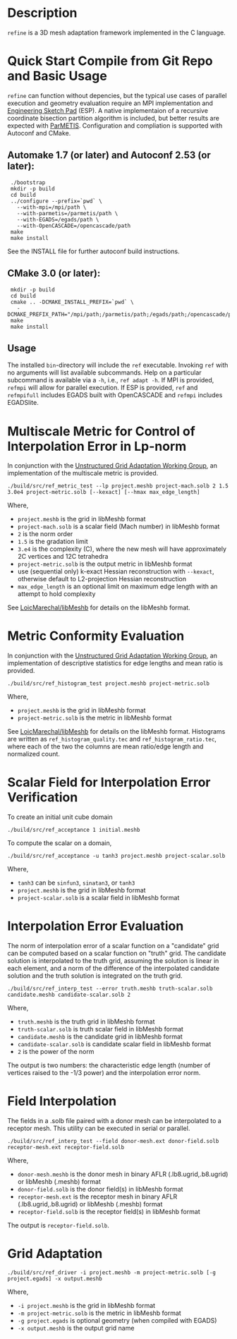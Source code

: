 # Description

`refine` is a 3D mesh adaptation framework implemented in
the C language.

# Quick Start Compile from Git Repo and Basic Usage

`refine` can function without depencies, but the typical use cases of
parallel execution and geometry evaluation require an MPI implementation
and [Engineering Sketch Pad](https://acdl.mit.edu/ESP/ESPreadme.txt) (ESP).
A native implementaion of a recursive coordinate bisection partition
algorithm is included, but better results are expected with
[ParMETIS](http://glaros.dtc.umn.edu/gkhome/metis/parmetis/overview).
Configuration and compliation is supported with Autoconf and CMake.

## Automake 1.7 (or later) and Autoconf 2.53 (or later):
```
 ./bootstrap
 mkdir -p build
 cd build
 ../configure --prefix=`pwd` \
   --with-mpi=/mpi/path \
   --with-parmetis=/parmetis/path \
   --with-EGADS=/egads/path \
   --with-OpenCASCADE=/opencascade/path
 make
 make install
```
See the INSTALL file for further autoconf build instructions.

## CMake 3.0 (or later):
```
 mkdir -p build
 cd build
 cmake .. -DCMAKE_INSTALL_PREFIX=`pwd` \
   -DCMAKE_PREFIX_PATH="/mpi/path;/parmetis/path;/egads/path;/opencascade/path"
 make
 make install
```

## Usage

The installed `bin`-directory will include the `ref` executable.
Invoking `ref` with no arguments will list available subcommands.
Help on a particular subcommand is available via a `-h`, i.e.,
`ref adapt -h`. If MPI is provided, `refmpi` will allow for parallel
execution. If ESP is provided, `ref` and `refmpifull` includes
EGADS built with OpenCASCADE and `refmpi` includes EGADSlite.

# Multiscale Metric for Control of Interpolation Error in Lp-norm
In conjunction with the
[Unstructured Grid Adaptation Working Group](https://ugawg.github.io/),
an implementation of the multiscale metric is provided.
```
./build/src/ref_metric_test --lp project.meshb project-mach.solb 2 1.5 3.0e4 project-metric.solb [--kexact] [--hmax max_edge_length]
```
Where,
 - `project.meshb` is the grid in libMeshb format
 - `project-mach.solb` is a scalar field (Mach number) in libMeshb format
 - `2` is the norm order
 - `1.5` is the gradation limit
 - `3.e4` is the complexity (C), where the new mesh will have approximately 2C vertices and 12C tetrahedra
 - `project-metric.solb` is the output metric in libMeshb format
 - use (sequential only) k-exact Hessian reconstruction with `--kexact`,
   otherwise default to L2-projection Hessian reconstruction
 - `max_edge_length` is an optional limit on maximum edge length with an attempt to hold complexity

See [LoicMarechal/libMeshb](https://github.com/LoicMarechal/libMeshb)
for details on the libMeshb format.

# Metric Conformity Evaluation
In conjunction with the
[Unstructured Grid Adaptation Working Group](https://ugawg.github.io/),
an implementation of descriptive statistics for
edge lengths and mean ratio is provided.
```
./build/src/ref_histogram_test project.meshb project-metric.solb
```
Where,
 - `project.meshb` is the grid in libMeshb format
 - `project-metric.solb` is the metric in libMeshb format

See [LoicMarechal/libMeshb](https://github.com/LoicMarechal/libMeshb)
for details on the libMeshb format.
Histograms are written as `ref_histogram_quality.tec` and
`ref_histogram_ratio.tec`, where each of the two the columns are
mean ratio/edge length and normalized count.  

# Scalar Field for Interpolation Error Verification
To create an initial unit cube domain
```
./build/src/ref_acceptance 1 initial.meshb
```
To compute the scalar on a domain,
```
./build/src/ref_acceptance -u tanh3 project.meshb project-scalar.solb
```
Where,
 - `tanh3` can be `sinfun3`, `sinatan3`, or `tanh3`
 - `project.meshb` is the grid in libMeshb format
 - `project-scalar.solb` is a scalar field in libMeshb format

# Interpolation Error Evaluation
The norm of interpolation error of a scalar function on a "candidate" grid can
be computed based on a scalar function on "truth" grid.
The candidate solution is interpolated to the truth grid,
assuming the solution is linear in each element, and
a norm of the difference of the interpolated candidate solution and the
truth solution is integrated on the truth grid.
```
./build/src/ref_interp_test --error truth.meshb truth-scalar.solb candidate.meshb candidate-scalar.solb 2
```
Where,
 - `truth.meshb` is the truth grid in libMeshb format
 - `truth-scalar.solb` is truth scalar field in libMeshb format
 - `candidate.meshb` is the candidate grid in libMeshb format
 - `candidate-scalar.solb` is candidate scalar field in libMeshb format
 - `2` is the power of the norm

The output is two numbers: the characteristic edge length
(number of vertices raised to the -1/3 power) and the interpolation error norm.

# Field Interpolation
The fields in a .solb file paired with a donor mesh can be interpolated to
a receptor mesh. This utility can be executed in serial or parallel.
```
./build/src/ref_interp_test --field donor-mesh.ext donor-field.solb receptor-mesh.ext receptor-field.solb
```
Where,
 - `donor-mesh.meshb` is the donor mesh in binary AFLR (.lb8.ugrid,.b8.ugrid) or libMeshb (.meshb) format
 - `donor-field.solb` is the donor field(s) in libMeshb format
 - `receptor-mesh.ext` is the receptor mesh in binary AFLR (.lb8.ugrid,.b8.ugrid) or libMeshb (.meshb) format
 - `receptor-field.solb` is the receptor field(s) in libMeshb format

The output is `receptor-field.solb`.

# Grid Adaptation
```
./build/src/ref_driver -i project.meshb -m project-metric.solb [-g project.egads] -x output.meshb
```
Where,
 - `-i project.meshb` is the grid in libMeshb format
 - `-m project-metric.solb` is the metric in libMeshb format
 - `-g project.egads` is optional geometry (when compiled with EGADS)
 - `-x output.meshb` is the output grid name
